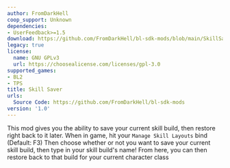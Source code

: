 ```yaml
---
author: FromDarkHell
coop_support: Unknown
dependencies:
- UserFeedback>=1.5
download: https://github.com/FromDarkHell/bl-sdk-mods/blob/main/SkillSaver/SkillSaver.zip?raw=true
legacy: true
license:
  name: GNU GPLv3
  url: https://choosealicense.com/licenses/gpl-3.0
supported_games:
- BL2
- TPS
title: Skill Saver
urls:
  Source Code: https://github.com/FromDarkHell/bl-sdk-mods
version: '1.0'
---
```

This mod gives you the ability to save your current skill build, then restore right back to it later.
When in game, hit your `Manage Skill Layouts` bind (Default: F3)
Then choose whether or not you want to save your current skill build, then type in your skill build's name!
From here, you can then restore back to that build for your current character class